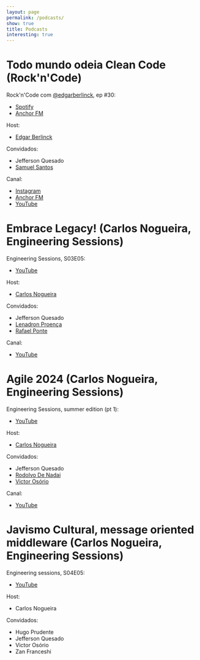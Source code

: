 ```yaml
---
layout: page
permalink: /podcasts/
show: true
title: Podcasts
interesting: true
---
```


# Todo mundo odeia Clean Code (Rock'n'Code)

Rock'n'Code com [@edgarberlinck](https://twitter.com/edgarberlinck), ep #30:

- [Spotify](https://open.spotify.com/show/52yZtjKJj3LFBIzh3eYAcT)
- [Anchor FM](https://podcasters.spotify.com/pod/show/curtinhasdoed/episodes/30---Todo-mundo-odeia-Clean-Code-feat-JeffQuesado-e-samsantosb-e26v03e)

Host:
- [Edgar Berlinck](https://twitter.com/edgarberlinck)

Convidados:
- Jefferson Quesado
- [Samuel Santos](https://twitter.com/samsantosb)

Canal:
- [Instagram](https://www.instagram.com/rockncodepod/)
- [Anchor FM](https://podcasters.spotify.com/pod/show/rockncode)
- [YouTube](https://youtube.com/@RocknCodePod)

# Embrace Legacy! (Carlos Nogueira, Engineering Sessions)

Engineering Sessions, S03E05:

- [YouTube](https://youtu.be/zOzLwJOe96w?feature=shared)

Host:
- [Carlos Nogueira](https://twitter.com/carlosenog)

Convidados:
- Jefferson Quesado
- [Lenadron Proença](https://twitter.com/leandronsp)
- [Rafael Ponte](https://twitter.com/rponte)

Canal:
- [YouTube](https://www.youtube.com/@carlosenog)

# Agile 2024 (Carlos Nogueira, Engineering Sessions)

Engineering Sessions, summer edition (pt 1):

- [YouTube](https://youtu.be/rq_iSKWR3SI?feature=shared)

Host:
- [Carlos Nogueira](https://twitter.com/carlosenog)

Convidados:
- Jefferson Quesado
- [Rodolvo De Nadai](https://twitter.com/rdenadai)
- [Victor Osório](https://twitter.com/vepo)

Canal:
- [YouTube](https://www.youtube.com/@carlosenog)

# Javismo Cultural, message oriented middleware (Carlos Nogueira, Engineering Sessions)

Engineering sessions, S04E05:

- [YouTube](https://youtu.be/IXMF-8o7eDw?si=I-s0jfn_SMiunn5c)

Host:
- Carlos Nogueira

Convidados:
- Hugo Prudente
- Jefferson Quesado
- Victor Osório
- Zan Franceshi
